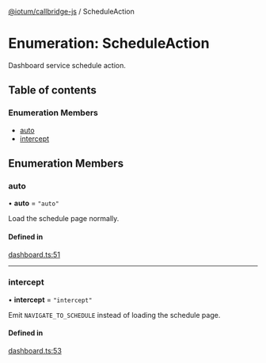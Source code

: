 [@iotum/callbridge-js](../README.md) / ScheduleAction

# Enumeration: ScheduleAction

Dashboard service schedule action.

## Table of contents

### Enumeration Members

- [auto](ScheduleAction.md#auto)
- [intercept](ScheduleAction.md#intercept)

## Enumeration Members

### auto

• **auto** = ``"auto"``

Load the schedule page normally.

#### Defined in

[dashboard.ts:51](https://github.com/iotum/callbridge-js/blob/1c541f0/src/dashboard.ts#L51)

___

### intercept

• **intercept** = ``"intercept"``

Emit `NAVIGATE_TO_SCHEDULE` instead of loading the schedule page.

#### Defined in

[dashboard.ts:53](https://github.com/iotum/callbridge-js/blob/1c541f0/src/dashboard.ts#L53)
